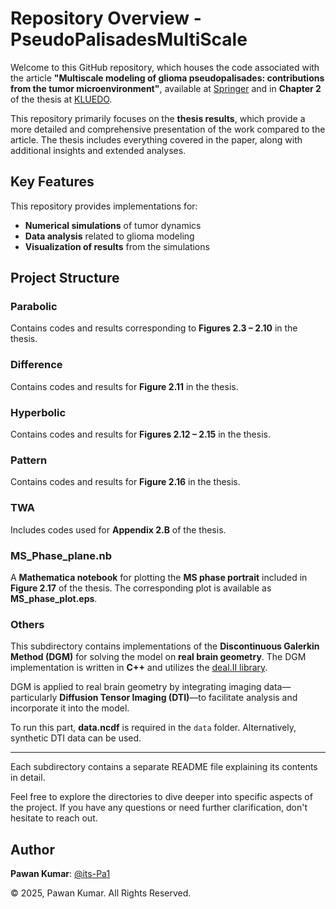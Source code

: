 # **Repository Overview - PseudoPalisadesMultiScale**

Welcome to this GitHub repository, which houses the code associated with the article **"Multiscale modeling of glioma pseudopalisades: contributions from the tumor microenvironment"**, available at [Springer](https://link.springer.com/article/10.1007/s00285-021-01599-x) and in **Chapter 2** of the thesis at [KLUEDO](https://kluedo.ub.rptu.de/frontdoor/index/index/docId/6573).  

This repository primarily focuses on the **thesis results**, which provide a more detailed and comprehensive presentation of the work compared to the article. The thesis includes everything covered in the paper, along with additional insights and extended analyses.  

## Key Features  

This repository provides implementations for:  

- **Numerical simulations** of tumor dynamics  
- **Data analysis** related to glioma modeling  
- **Visualization of results** from the simulations  

## Project Structure  

### **Parabolic**  
Contains codes and results corresponding to **Figures 2.3 – 2.10** in the thesis.  

### **Difference**  
Contains codes and results for **Figure 2.11** in the thesis.  

### **Hyperbolic**  
Contains codes and results for **Figures 2.12 – 2.15** in the thesis.  

### **Pattern**  
Contains codes and results for **Figure 2.16** in the thesis.  

### **TWA**  
Includes codes used for **Appendix 2.B** of the thesis.  

### **MS_Phase_plane.nb**  
A **Mathematica notebook** for plotting the **MS phase portrait** included in **Figure 2.17** of the thesis. The corresponding plot is available as **MS_phase_plot.eps**.  

### **Others**  
This subdirectory contains implementations of the **Discontinuous Galerkin Method (DGM)** for solving the model on **real brain geometry**. The DGM implementation is written in **C++** and utilizes the [deal.II library](https://www.dealii.org).  

DGM is applied to real brain geometry by integrating imaging data—particularly **Diffusion Tensor Imaging (DTI)**—to facilitate analysis and incorporate it into the model.  

To run this part, **data.ncdf** is required in the `data` folder. Alternatively, synthetic DTI data can be used.  

---
Each subdirectory contains a separate README file explaining its contents in detail.

Feel free to explore the directories to dive deeper into specific aspects of the project. If you have any questions or need further clarification, don't hesitate to reach out.  

## **Author**  
**Pawan Kumar**: [@its-Pa1](https://github.com/its-Pa1)  

© 2025, Pawan Kumar. All Rights Reserved.  

